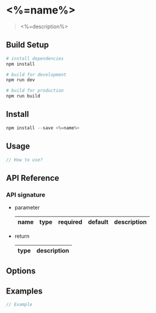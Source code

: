 # <%=name%>

> <%=description%>

## Build Setup

``` bash
# install dependencies
npm install

# build for development
npm run dev

# build for production
npm run build
```

## Install

```javascript
npm install --save <%=name%>
```

## Usage

```javascript
// How to use?
```

## API Reference

### API signature

* parameter

  name|type|required|default|description
  -|-|-|-|-

* return

  type|description
  -|-

## Options

## Examples

```javascript
// Example
```
